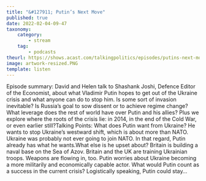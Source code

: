 ```yaml
---
title: "&#127911; Putin’s Next Move"
published: true
date: 2022-02-04-09-47
taxonomy:
    category:
        - stream
    tag:
        - podcasts
theurl: https://shows.acast.com/talkingpolitics/episodes/putins-next-move
image: artwork-resized.PNG
template: listen
---
```


Episode summary: David and Helen talk to Shashank Joshi, Defence Editor of the Economist, about what Vladimir Putin hopes to get out of the Ukraine crisis and what anyone can do to stop him. Is some sort of invasion inevitable? Is Russia&rsquo;s goal to sow dissent or to achieve regime change? What leverage does the rest of world have over Putin and his allies? Plus we explore where the roots of the crisis lie: in 2014, in the end of the Cold War, or even earlier still?Talking Points: What does Putin want from Ukraine? He wants to stop Ukraine&rsquo;s westward shift, which is about more than NATO. Ukraine was probably not ever going to join NATO. In that regard, Putin already has what he wants.What else is he upset about? Britain is building a naval base on the Sea of Azov. Britain and the UK are training Ukrainian troops. Weapons are flowing in, too. Putin worries about Ukraine becoming a more militarily and economically capable actor. What would Putin count as a success in the current crisis? Logistically speaking, Putin could stay&hellip;
